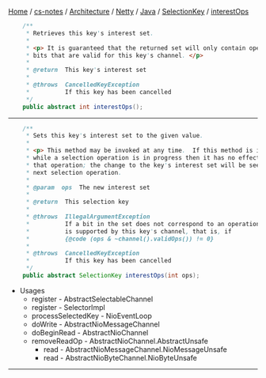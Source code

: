 [Home](https://mengxianbin.github.io) /
[cs-notes](https://mengxianbin.github.io/cs-notes/site) /
[Architecture](https://mengxianbin.github.io/cs-notes/site/Architecture) /
[Netty](https://mengxianbin.github.io/cs-notes/site/Architecture/Netty) /
[Java](https://mengxianbin.github.io/cs-notes/site/Architecture/Netty/Java) /
[SelectionKey](https://mengxianbin.github.io/cs-notes/site/Architecture/Netty/Java/SelectionKey) /
[interestOps](https://mengxianbin.github.io/cs-notes/site/Architecture/Netty/Java/SelectionKey/interestOps)

```java
    /**
     * Retrieves this key's interest set.
     *
     * <p> It is guaranteed that the returned set will only contain operation
     * bits that are valid for this key's channel. </p>
     *
     * @return  This key's interest set
     *
     * @throws  CancelledKeyException
     *          If this key has been cancelled
     */
    public abstract int interestOps();
```

---

```java
    /**
     * Sets this key's interest set to the given value.
     *
     * <p> This method may be invoked at any time.  If this method is invoked
     * while a selection operation is in progress then it has no effect upon
     * that operation; the change to the key's interest set will be seen by the
     * next selection operation.
     *
     * @param  ops  The new interest set
     *
     * @return  This selection key
     *
     * @throws  IllegalArgumentException
     *          If a bit in the set does not correspond to an operation that
     *          is supported by this key's channel, that is, if
     *          {@code (ops & ~channel().validOps()) != 0}
     *
     * @throws  CancelledKeyException
     *          If this key has been cancelled
     */
    public abstract SelectionKey interestOps(int ops);
```

* Usages
    * register - AbstractSelectableChannel
    * register - SelectorImpl
    * processSelectedKey - NioEventLoop
    * doWrite - AbstractNioMessageChannel
    * doBeginRead - AbstractNioChannel
    * removeReadOp - AbstractNioChannel.AbstractUnsafe
        * read - AbstractNioMessageChannel.NioMessageUnsafe
        * read - AbstractNioByteChannel.NioByteUnsafe

---
